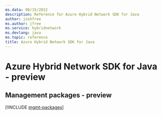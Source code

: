 ```yaml
---
ms.data: 08/15/2022
description: Reference for Azure Hybrid Network SDK for Java
author: joshfree
ms.author: jfree
ms.service: hybridnetwork
ms.devlang: java
ms.topic: reference
title: Azure Hybrid Network SDK for Java
---
```

# Azure Hybrid Network SDK for Java - preview

## Management packages - preview
[!INCLUDE [mgmt-packages](hybrid-network-mgmt-index.md)]